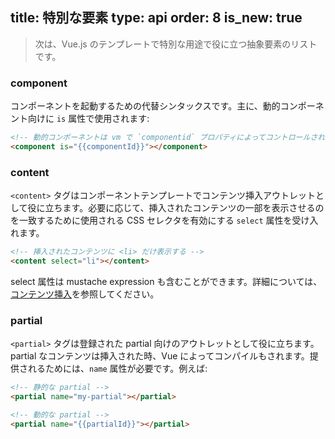 title: 特別な要素
type: api
order: 8
is_new: true
---

> 次は、Vue.js のテンプレートで特別な用途で役に立つ抽象要素のリストです。

### component

コンポーネントを起動するための代替シンタックスです。主に、動的コンポーネント向けに `is` 属性で使用されます:

``` html
<!-- 動的コンポーネントは vm で `componentid` プロパティによってコントロールされます -->
<component is="{{componentId}}"></component>
```

### content

`<content>` タグはコンポーネントテンプレートでコンテンツ挿入アウトレットとして役に立ちます。必要に応じて、挿入されたコンテンツの一部を表示させるのを一致するために使用される CSS セレクタを有効にする `select` 属性を受け入れます。

``` html
<!-- 挿入されたコンテンツに <li> だけ表示する -->
<content select="li"></content>
```

select 属性は mustache expression も含むことができます。詳細については、[コンテンツ挿入](/guide/components.html#コンテンツ挿入)を参照してください。

### partial

`<partial>` タグは登録された partial 向けのアウトレットとして役に立ちます。partial なコンテンツは挿入された時、Vue によってコンパイルもされます。提供されるためには、`name` 属性が必要です。例えば:

``` html
<!-- 静的な partial -->
<partial name="my-partial"></partial>

<!-- 動的な partial -->
<partial name="{{partialId}}"></partial>
```
